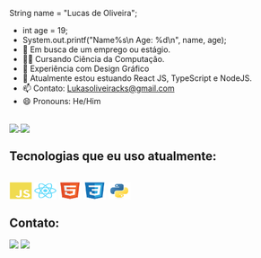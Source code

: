  String name = "Lucas de Oliveira"; 
   - int age = 19;
   - System.out.printf("Name%s\n  Age: %d\n", name, age); 
   - 🎈 Em busca de um emprego ou estágio.
   - 👨‍🎓 Cursando Ciência da Computação.
   - 🎨 Experiência com Design Gráfico
   - 🌱 Atualmente estou estuando React JS, TypeScript e NodeJS.
   - 📫 Contato: Lukasoliveiracks@gmail.com
   - 😄 Pronouns: He/Him
  
  ##

<a href="https://github.com/Lukas-xrz/github-readme-stats">
  <img align="center" src="https://github-readme-stats.vercel.app/api/pin/?username=Lukas-xrz&repo=github-readme-stats" />
</a>
<a href="https://github.com/Lukas-xrz/convoychat">
  <img align="center" src="https://github-readme-stats.vercel.app/api/pin/?username=Lukas-xrz&repo=Lukas-xrz" />
</a>
  
  ## Tecnologias que eu uso atualmente:
  
<div style="display: inline_block"><br>
  <img align="center" alt="Lukas-Js" height="30" width="40" src="https://raw.githubusercontent.com/devicons/devicon/master/icons/javascript/javascript-plain.svg">
  <img align="center" alt="Lukas-React" height="30" width="40" src="https://raw.githubusercontent.com/devicons/devicon/master/icons/react/react-original.svg">
  <img align="center" alt="Lukas-HTML" height="30" width="40" src="https://raw.githubusercontent.com/devicons/devicon/master/icons/html5/html5-original.svg">
  <img align="center" alt="Lukas-CSS" height="30" width="40" src="https://raw.githubusercontent.com/devicons/devicon/master/icons/css3/css3-original.svg">
  <img align="center" alt="Lukas-Python" height="30" width="40" src="https://raw.githubusercontent.com/devicons/devicon/master/icons/python/python-original.svg">
 
</div>
  
  ## Contato:
 
<div> 
 
  <a href = "mailto:lukasoliveiracks@gmail.com"><img src="https://img.shields.io/badge/-Gmail-%23333?style=for-the-badge&logo=gmail&logoColor=white" target="_blank"></a>
  <a href="https://www.linkedin.com/in/lucas-oliveira-xs/" target="_blank"><img src="https://img.shields.io/badge/-LinkedIn-%230077B5?style=for-the-badge&logo=linkedin&logoColor=white" target="_blank"></a> 
 
</div>
